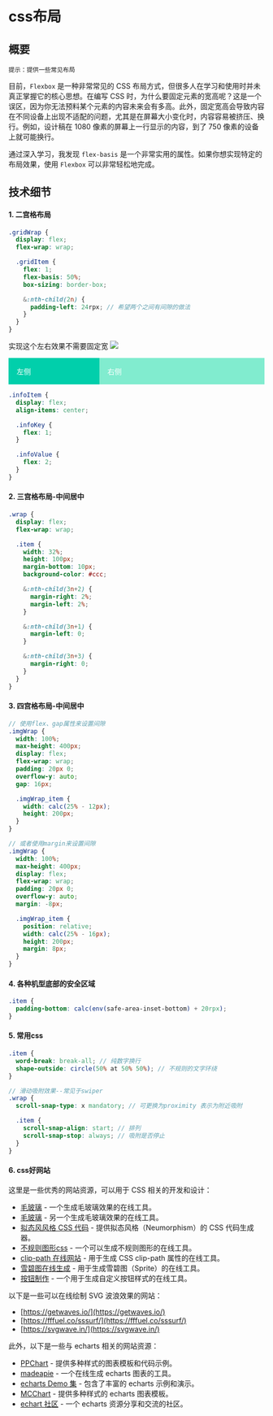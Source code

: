 # css布局

## 概要
`提示：提供一些常见布局`

目前，`Flexbox` 是一种非常常见的 CSS 布局方式，但很多人在学习和使用时并未真正掌握它的核心思想。在编写 CSS 时，为什么要固定元素的宽高呢？这是一个误区，因为你无法预料某个元素的内容未来会有多高。此外，固定宽高会导致内容在不同设备上出现不适配的问题，尤其是在屏幕大小变化时，内容容易被挤压、换行。例如，设计稿在 1080 像素的屏幕上一行显示的内容，到了 750 像素的设备上就可能换行。

通过深入学习，我发现 `flex-basis` 是一个非常实用的属性。如果你想实现特定的布局效果，使用 `Flexbox` 可以非常轻松地完成。
## 技术细节
#### 1. 二宫格布局
```scss
.gridWrap {
  display: flex;
  flex-wrap: wrap;

  .gridItem {
    flex: 1;
    flex-basis: 50%;
    box-sizing: border-box;

    &:nth-child(2n) {
      padding-left: 24rpx; // 希望两个之间有间隙的做法
    }
  }
}
```

实现这个左右效果不需要固定宽
![](/img/css_flex.jpg)

<div style="display: flex;align-items: center;color: #fff;">
  <div style="flex:1;background: #01cfab;padding: 16px;">左侧</div>
  <div style="flex:2;background: #81eccf;padding: 16px;">右侧</div>
</div>

```scss
.infoItem {
  display: flex;
  align-items: center;

  .infoKey {
    flex: 1;
  }

  .infoValue {
    flex: 2;
  }
}
```

#### 2. 三宫格布局-中间居中
```scss
.wrap {
  display: flex;
  flex-wrap: wrap;

  .item {
    width: 32%;
    height: 100px;
    margin-bottom: 10px;
    background-color: #ccc;

    &:nth-child(3n+2) {
      margin-right: 2%;
      margin-left: 2%;
    }

    &:nth-child(3n+1) {
      margin-left: 0;
    }

    &:nth-child(3n+3) {
      margin-right: 0;
    }
  }
}
```

#### 3. 四宫格布局-中间居中
```scss
// 使用flex、gap属性来设置间隙
.imgWrap {
  width: 100%;
  max-height: 400px;
  display: flex;
  flex-wrap: wrap;
  padding: 20px 0;
  overflow-y: auto;
  gap: 16px;

  .imgWrap_item {
    width: calc(25% - 12px);
    height: 200px;
  }
}

// 或者使用margin来设置间隙
.imgWrap {
  width: 100%;
  max-height: 400px;
  display: flex;
  flex-wrap: wrap;
  padding: 20px 0;
  overflow-y: auto;
  margin: -8px;

  .imgWrap_item {
    position: relative;
    width: calc(25% - 16px);
    height: 200px;
    margin: 8px;
  }
}
```

#### 4. 各种机型底部的安全区域
```css
.item {
  padding-bottom: calc(env(safe-area-inset-bottom) + 20rpx);
}
```

#### 5. 常用css
```scss
.item {
  word-break: break-all; // 纯数字换行
  shape-outside: circle(50% at 50% 50%); // 不规则的文字环绕
}

// 滑动吸附效果--常见于swiper
.wrap {
  scroll-snap-type: x mandatory; // 可更换为proximity 表示为附近吸附

  .item {
    scroll-snap-align: start; // 排列
    scroll-snap-stop: always; // 吸附是否停止
  }
}
```

#### 6. css好网站
这里是一些优秀的网站资源，可以用于 CSS 相关的开发和设计：
- [毛玻璃](http://tool.mkblog.cn/glassmorphism/) - 一个生成毛玻璃效果的在线工具。
- [毛玻璃](https://glassgenerator.netlify.app/) - 另一个生成毛玻璃效果的在线工具。
- [拟态风风格 CSS 代码](http://tool.mkblog.cn/neumorphism/#e0e0e0) - 提供拟态风格（Neumorphism）的 CSS 代码生成器。
- [不规则图形css](https://csstrick.alipay.com/) - 一个可以生成不规则图形的在线工具。
- [clip-path 在线网站](http://tools.jb51.net/code/css3path) - 用于生成 CSS clip-path 属性的在线工具。
- [雪碧图在线生成](https://www.toptal.com/developers/css/sprite-generator) - 用于生成雪碧图（Sprite）的在线工具。
- [按钮制作](https://cssbuttongenerator.com/) - 一个用于生成自定义按钮样式的在线工具。
  
以下是一些可以在线绘制 SVG 波浪效果的网站：
- [https://getwaves.io/](https://getwaves.io/)
- [https://fffuel.co/sssurf/](https://fffuel.co/sssurf/)
- [https://svgwave.in/](https://svgwave.in/)
  
此外，以下是一些与 echarts 相关的网站资源：
- [PPChart](http://www.ppchart.com/#/) - 提供多种样式的图表模板和代码示例。
- [madeapie](https://madeapie.com/#/) - 一个在线生成 echarts 图表的工具。
- [echarts Demo 集](https://www.isqqw.com/) - 包含了丰富的 echarts 示例和演示。
- [MCChart](http://echarts.zhangmuchen.top/#/index) - 提供多种样式的 echarts 图表模板。
- [echart 社区](https://www.makeapie.cn/echarts) - 一个 echarts 资源分享和交流的社区。

